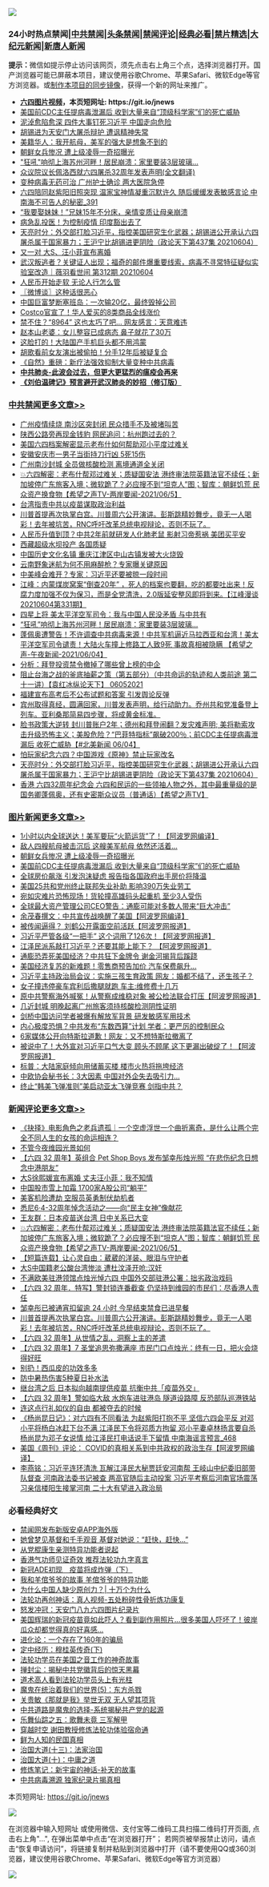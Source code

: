 ![](https://raw.githubusercontent.com/fqnews/bnews/master/64photo/fqnews-qr.jpg)

<div id="tt">
<h3>24小时热点禁闻|<a href="#%E4%B8%AD%E5%85%B1%E7%A6%81%E9%97%BB%E6%9B%B4%E5%A4%9A%E6%96%87%E7%AB%A0">中共禁闻</a>|<a href="#%E5%9B%BE%E7%89%87%E6%96%B0%E9%97%BB%E6%9B%B4%E5%A4%9A%E6%96%87%E7%AB%A0">头条禁闻</a>|<a href="#%E6%96%B0%E9%97%BB%E8%AF%84%E8%AE%BA%E6%9B%B4%E5%A4%9A%E6%96%87%E7%AB%A0">禁闻评论|<a href="#%E5%BF%85%E7%9C%8B%E7%BB%8F%E5%85%B8%E5%A5%BD%E6%96%87">经典必看|<a href="/video.md#%E7%A6%81%E7%89%87%E7%B2%BE%E9%80%89">禁片精选</a>|<a href="https://github.com/fqnews/djy/blob/master/gb/nf1351518.md#1">大纪元新闻</a>|<a href="https://github.com/fqnews/ntdtv/blob/master/gb/prog204.md#1">新唐人新闻</a></h3>
<div><b>提示：</b>微信如提示停止访问该网页，须先点击右上角三个点，选择浏览器打开。国产浏览器可能已屏蔽本项目，建议使用谷歌Chrome、苹果Safari、微软Edge等官方浏览器。或<a href="https://github.com/fqnews/bnews/blob/master/%E5%88%B6%E4%BD%9Cgit%E7%A6%81%E9%97%BB%E9%95%9C%E5%83%8F.md">制作本项目的同步镜像</a>，获得一个新的网址来推广。</div>
<ul>
<li><b><a href="http://d1.bdrive.tk/64.mp4" target="_blank">六四图片视频</a>，本页短网址: https://git.io/jnews</b></li>
<li><a href="/topimagenews/20210604/1560399.md">美国前CDC主任提病毒泄漏后 收到大量来自“顶级科学家”们的死亡威胁</a></li>
<li><a href="/cbnews/20210605/1560599.md">泥淖愈陷愈深 四件大事钉死习近平 中国走向危险</a></li>
<li><a href="/cbnews/20210604/1560371.md">胡锡进为天安门大屠杀辩护 遭讽精神失常</a></li>
<li><a href="/cbnews/20210605/1560514.md">美籍华人：我开航母，美军的强大是想象不到的</a></li>
<li><a href="/topimagenews/20210605/1560763.md">朝鲜女兵惨况 遭上级凌辱一奇招曝光</a></li>
<li><a href="/cbnews/20210605/1560802.md">"狂吼"响彻上海苏州河畔！居民崩溃：家里要装3层玻璃…</a></li>
<li><a href="/renquan/20210605/1560493.md">众议院议长佩洛西就六四屠杀32周年发表声明(全文翻译)</a></li>
<li><a href="/comments/20210605/1560547.md">变种病毒无药可治 广州护士确诊 两大医院急停</a></li>
<li><a href="/comments/20210605/1560782.md">六四陪同赵紫阳旧照突现 温家宝神情凝重沉默许久 随后缓缓发表敏感言论 中南海不可告人的秘密_391</a></li>
<li><a href="/funmedia/20210605/1560729.md">“我要娶妹妹！”兄妹15年不分床，亲情变质让母亲崩溃</a></li>
<li><a href="/cnnews/20210605/1560521.md">病急乱投医！为控制疫情 印度豁出去了</a></li>
<li><a href="/cbnews/20210605/1560704.md">天亮时分：外交部打脸习近平，指控美国研究生化武器；胡锡进公开承认六四屠杀属于国家暴力；王沪宁比胡锡进更阴险（政论天下第437集 20210604）</a></li>
<li><a href="/yule/20210605/1560791.md">又一对 大S、汪小菲宣布离婚</a></li>
<li><a href="/bannedvideo/20210605/1560806.md">武汉叛逃者？关键证人出现；福奇的邮件爆重要线索，病毒不寻常特征疑似实验室改造｜薇羽看世间 第312期 20210604</a></li>
<li><a href="/cnnews/20210605/1560428.md">人民币开始走软 无论人行怎么管</a></li>
<li><a href="/ssgc/20210605/1560596.md">〖微博谈〗这种话很恶心</a></li>
<li><a href="/cnnews/20210605/1560637.md">中国巨富梦断塞班岛：一次输20亿，最终毁掉公司</a></li>
<li><a href="/cnnews/20210605/1560518.md">Costco官宣了！华人爱买的8类商品全线涨价</a></li>
<li><a href="/cnnews/hknews/20210605/1560824.md">禁不住？“8964” 这也太巧了吧… 网友感言：天意难违</a></li>
<li><a href="/yule/20210605/1560577.md">赵本山老婆：女儿整容已成病态 鼻子就花了30万</a></li>
<li><a href="/cnnews/20210605/1560864.md">这脸打的！大陆国产手机巨头都不用鸿蒙</a></li>
<li><a href="/yule/20210605/1560437.md">胡歌看前女友演出被偷拍！分手12年后被疑复合</a></li>
<li><a href="/cnnews/20210605/1560520.md">《自然》重磅：新疗法强效抑制大量变种中共病毒</a></li>
<li><b><a href="/comments/20200211/1275071.md" target="_blank">中共肺炎-此波会过去，但更大更猛烈的瘟疫会再来</a></b></li>
<li><b><a href="/comments/20200207/1272816.md" target="_blank">《刘伯温碑记》预言避开武汉肺炎的妙招（修订版）</a></b></li>
</ul>
</div>

<div class="catlist">
<h3><a href="/cbnews/" target="_blank">中共禁闻</a><span><a href="/cbnews/" target="_blank" rel="nofollow">更多文章>></a></span></h3>
<ul>
<li><a href="/cbnews/20210605/1560996.md" target="_blank">广州疫情续烧 南沙区突封闭 民众措手不及被堵叫苦</a></li>
<li><a href="/cbnews/20210605/1560994.md" target="_blank">陕西公路旁再现金钱豹 网民追问：杭州跑过去的？</a></li>
<li><a href="/cbnews/20210605/1560990.md" target="_blank">美国六四档案解密显示老布什如何帮助邓小平度过难关</a></li>
<li><a href="/cbnews/20210605/1560983.md" target="_blank">安徽安庆市一男子当街持刀行凶 5死15伤</a></li>
<li><a href="/cbnews/20210605/1560982.md" target="_blank">广州南沙封城 全员做核酸检测 离境通道全关闭</a></li>
<li><a href="/comments/20210605/1560967.md" target="_blank">💥六四解密：老布什帮邓过难关；质疑国安法 港终审法院英籍法官不续任；新加坡停广东旅客入境；微软跪了？必应搜不到“坦克人”图；智库：朝鲜饥荒 民众资产换食物【希望之声TV-两岸要闻-2021/06/5】</a></li>
<li><a href="/cbnews/20210605/1560966.md" target="_blank">台湾指责中共以疫苗谋取政治利益</a></li>
<li><a href="/comments/20210605/1560928.md" target="_blank">川普首提再次执掌白宫。川普周六公开演讲。彭斯跳精妙舞步，竟无一人喝彩！去年被坑苦，RNC呼吁改革总统电视辩论，否则不玩了。</a></li>
<li><a href="/cbnews/20210605/1560918.md" target="_blank">人民币升值到顶？中共2年前就研发人化肺老鼠 影射习帝惹祸 美团买平安</a></li>
<li><a href="/cbnews/20210605/1560892.md" target="_blank">西藏超级水坝投产 各国质疑</a></li>
<li><a href="/cbnews/20210605/1560882.md" target="_blank">中国历史文化名镇 重庆江津区中山古镇发被大火烧毁</a></li>
<li><a href="/cbnews/20210605/1560854.md" target="_blank">云南野象迷航为何不用麻醉枪？专家曝关键原因</a></li>
<li><a href="/cbnews/20210605/1560839.md" target="_blank">中美峰会难开？专家：习近平还要被晾一段时间</a></li>
<li><a href="/cbnews/20210605/1560809.md" target="_blank">江峰：内蒙煤炭窝案“倒查20年” ，死人的档案也要翻，吃的都要吐出来！反腐力度加强不仅为保习，而是全党清洗，2.0版延安整风即将到来。【江峰漫谈20210604第331期】</a></li>
<li><a href="/cbnews/20210605/1560803.md" target="_blank">四星上将 美太平洋空军司令：我与中国人民没矛盾 与中共有</a></li>
<li><a href="/cbnews/20210605/1560802.md" target="_blank">&#8220;狂吼&#8221;响彻上海苏州河畔！居民崩溃：家里要装3层玻璃…</a></li>
<li><a href="/comments/20210605/1560783.md" target="_blank">蓬佩奥遭警告！不许调查中共病毒来源！中共军机逼近马拉西亚和台湾！美太平洋空军司令谴责！大陆火车撞上修路工人致9死 事故真相被隐瞒 【希望之声-午夜新闻-2021/06/04】</a></li>
<li><a href="/cbnews/20210605/1560774.md" target="_blank">分析：拜登投资禁令撤掉了哪些曾上榜的中企</a></li>
<li><a href="/comments/20210605/1560773.md" target="_blank">阻止台海之战的釜底抽薪之策（第五部分）（中共命运的轨迹和人类前途  第二十一讲）【袁红冰纵论天下】 06052021</a></li>
<li><a href="/cbnews/20210605/1560745.md" target="_blank">福建宣布高考后不公布试题和答案 引发舆论反弹</a></li>
<li><a href="/comments/20210605/1560744.md" target="_blank">宾州取得真经，圆满回家，川普发表声明，给行动助力。乔州共和党准备登上列车。亚利桑那简易四步骤，将成黄金标准。</a></li>
<li><a href="/comments/20210605/1560712.md" target="_blank">脸书政策大逆转 封川普账户2年；德州和拜登闹翻？发灾难声明;  美将勒索攻击升级恐怖主义；美股危险？“巴菲特指标”飙破200％；前CDC主任提病毒泄漏后 收死亡威胁【#北美新闻 06/04】</a></li>
<li><a href="/cbnews/20210605/1560705.md" target="_blank">怕玩家纪念六四？中国游戏《原神》禁止玩家改名</a></li>
<li><a href="/cbnews/20210605/1560704.md" target="_blank">天亮时分：外交部打脸习近平，指控美国研究生化武器；胡锡进公开承认六四屠杀属于国家暴力；王沪宁比胡锡进更阴险（政论天下第437集 20210604）</a></li>
<li><a href="/comments/20210605/1560671.md" target="_blank">香港 六四32周年纪念会 六四和民运的一些领袖人物之外，其中最重量级的是国务卿蓬佩奥，还有史密斯众议员（普通话）【希望之声TV】</a></li>

</ul>
</div>
<div class="catlist">
<h3><a href="/topimagenews/" target="_blank">图片新闻</a><span><a href="/topimagenews/" target="_blank" rel="nofollow">更多文章>></a></span></h3>
<ul>
<li><a href="/topimagenews/20210605/1560838.md" target="_blank">1小时以内全球送达！美军要玩“火箭运货”了！【阿波罗网编译】</a></li>
<li><a href="/topimagenews/20210605/1560764.md" target="_blank">敌人四艘航母被击沉后 这艘美军航母 依然还活着&#8230;</a></li>
<li><a href="/topimagenews/20210605/1560763.md" target="_blank">朝鲜女兵惨况 遭上级凌辱一奇招曝光</a></li>
<li><a href="/topimagenews/20210604/1560399.md" target="_blank">美国前CDC主任提病毒泄漏后 收到大量来自“顶级科学家”们的死亡威胁</a></li>
<li><a href="/topimagenews/20210604/1559716.md" target="_blank">全球房价飙涨 引发泡沫疑虑 报告指各国政府出手房价将降温</a></li>
<li><a href="/topimagenews/20210604/1559658.md" target="_blank">美国25共和党州终止联邦失业补助 影响390万失业劳工</a></li>
<li><a href="/topimagenews/20210604/1559625.md" target="_blank">宛如灾难片恐怖现场！货轮撞高雄码头起重机 至少3人受伤</a></li>
<li><a href="/topimagenews/20210604/1559624.md" target="_blank">全球最大资产管理公司CEO警告：通膨可能对多数人带来“巨大冲击”</a></li>
<li><a href="/topimagenews/20210603/1559198.md" target="_blank">余茂春撰文：中共宣传战唤醒了美国【阿波罗网编译】</a></li>
<li><a href="/topimagenews/20210602/1558626.md" target="_blank">被传闻逼得？ 刘鹤公开露面空前活跃【阿波罗网报道】</a></li>
<li><a href="/topimagenews/20210602/1558579.md" target="_blank">习近平严管各级“一把手” 这个词用了126次！【阿波罗网报道】</a></li>
<li><a href="/topimagenews/20210601/1557942.md" target="_blank">江泽民派系敲打习近平？还要其能上能下？ 【阿波罗网报道】</a></li>
<li><a href="/topimagenews/20210601/1557763.md" target="_blank">通膨恐弄死美国经济？中共狂下金牌令 谢金河揭背后蹊跷</a></li>
<li><a href="/topimagenews/20210601/1557490.md" target="_blank">美国经济复苏的新难题！零售商预告加价 汽车保费飙升…</a></li>
<li><a href="/topimagenews/20210531/1557253.md" target="_blank">习近平主持政治局会议：实施三孩生育政策 网友：婚都不结了，还生孩子？</a></li>
<li><a href="/topimagenews/20210531/1557216.md" target="_blank">女子撞违停豪车宾利后撒腿就跑 车主:维修费十几万</a></li>
<li><a href="/topimagenews/20210531/1557014.md" target="_blank">原中共警察海外喊冤！从警察成维稳对象 被公检法联合打压【阿波罗网报道】</a></li>
<li><a href="/topimagenews/20210531/1556882.md" target="_blank">几近封城 明晚起离广州旅客须持核酸检测阴性证明</a></li>
<li><a href="/topimagenews/20210531/1556881.md" target="_blank">剑桥中国访问学者被爆有解放军背景 研发敏感军用技术</a></li>
<li><a href="/topimagenews/20210530/1556364.md" target="_blank">内心极度恐惧？中共发布“东数西算”计划 学者：更严厉的控制民众</a></li>
<li><a href="/topimagenews/20210529/1556157.md" target="_blank">6家媒体公开向特斯拉道歉！网友：又不想特斯拉撤离了</a></li>
<li><a href="/topimagenews/20210529/1556099.md" target="_blank">被说中了！大外宣对习近平口气大变 顾头不顾尾 这下更漏出破绽了！【阿波罗网报道】</a></li>
<li><a href="/topimagenews/20210529/1555930.md" target="_blank">标普：大陆家庭倾向用储蓄买楼 楼市火热将拖垮经济</a></li>
<li><a href="/topimagenews/20210529/1555876.md" target="_blank">中欧协会秘书长：3大因素 中国对外企失去吸引力…</a></li>
<li><a href="/topimagenews/20210529/1555852.md" target="_blank">终止“韩美飞弹准则”美启动亚太飞弹竞赛 剑指中共？</a></li>

</ul>
</div>
<div class="catlist">
<h3><a href="/comments/" target="_blank">新闻评论</a><span><a href="/comments/" target="_blank" rel="nofollow">更多文章>></a></span></h3>
<ul>
<li><a href="/comments/20210605/1561008.md" target="_blank">《抉择》电影角色之老兵遗孤｜一个空虚浮世一个曲折离奇，是什么让两个完全不同人生的女孩的命运相连？</a></li>
<li><a href="/comments/20210605/1561000.md" target="_blank">不管今夜维园光景如何</a></li>
<li><a href="/comments/20210605/1560999.md" target="_blank">【六四 32 周年】英组合 Pet Shop Boys 发布邹幸彤烛光照 “在悲伤纪念日想念中港朋友”</a></li>
<li><a href="/comments/20210605/1560998.md" target="_blank">大S徐熙媛宣布离婚 丈夫汪小菲：我不知情</a></li>
<li><a href="/comments/20210605/1560997.md" target="_blank">中国股市雪上加霜 1700家A股公司“躺平”</a></li>
<li><a href="/comments/20210605/1560995.md" target="_blank">美客机险遭劫 空服员英勇制伏劫机者</a></li>
<li><a href="/comments/20210605/1560993.md" target="_blank">悉尼6·4-32周年悼念活动之——向“民主女神”像献花</a></li>
<li><a href="/comments/20210605/1560968.md" target="_blank">王友群：日本疫苗送台湾 日中关系已大变</a></li>
<li><a href="/comments/20210605/1560967.md" target="_blank">💥六四解密：老布什帮邓过难关；质疑国安法 港终审法院英籍法官不续任；新加坡停广东旅客入境；微软跪了？必应搜不到“坦克人”图；智库：朝鲜饥荒 民众资产换食物【希望之声TV-两岸要闻-2021/06/5】</a></li>
<li><a href="/comments/20210605/1560965.md" target="_blank">【短篇连载】让心灵自由：葳葳的洋装、眼泪与守护者</a></li>
<li><a href="/comments/20210605/1560938.md" target="_blank">大S中国籍老公酸台湾惨淡 遭杜汶泽开呛:汉奸</a></li>
<li><a href="/comments/20210605/1560935.md" target="_blank">不满欧美驻港领馆点烛光悼六四 中国外交部驻港公署：拙劣政治戏码</a></li>
<li><a href="/comments/20210605/1560934.md" target="_blank">【六四 32 周年．特写】警封锁连番截查 仍坚持到维园的市民们：尽香港人责任</a></li>
<li><a href="/comments/20210605/1560932.md" target="_blank">邹幸彤已被通宵扣留逾 24 小时 今早结束禁食已进早餐</a></li>
<li><a href="/comments/20210605/1560928.md" target="_blank">川普首提再次执掌白宫。川普周六公开演讲。彭斯跳精妙舞步，竟无一人喝彩！去年被坑苦，RNC呼吁改革总统电视辩论，否则不玩了。</a></li>
<li><a href="/comments/20210605/1560907.md" target="_blank">【六四 32 周年】从世情之乱，洞察上主的差遣</a></li>
<li><a href="/comments/20210605/1560906.md" target="_blank">【六四 32 周年】7 圣堂追思弥撒满座 市民门口点烛光：终有一日，把火会烧得好旺</a></li>
<li><a href="/comments/20210605/1560903.md" target="_blank">别扔！西瓜皮的功效多多</a></li>
<li><a href="/comments/20210605/1560902.md" target="_blank">防中暑热伤害5种夏日补水法</a></li>
<li><a href="/comments/20210605/1560895.md" target="_blank">继台湾之后 日本拟向越南提供疫苗 抗衡中共「疫苗外交」</a></li>
<li><a href="/comments/20210605/1560880.md" target="_blank">【六四 32 周年】警如临大敌 水炮车进驻港岛 隧道设路障 反恐部队巡港铁站</a></li>
<li><a href="/comments/20210605/1560879.md" target="_blank">连这点行礼如仪的自由 都被夺去的时候</a></li>
<li><a href="/comments/20210605/1560877.md" target="_blank">《杨尚昆日记》：对六四有不同看法 为赵紫阳打抱不平 坚信六四会平反 对邓小平将杨白冰赶下台不满 江泽民下令将邓质方拘留 邓小平妻卓林扬言要自杀 杨尚昆为邓子女说情 给江泽民打电话说手下留情 中南海谣言预言_468</a></li>
<li><a href="/comments/20210605/1560873.md" target="_blank">美国《周刊》评论： COVID的真相关系到中共政权的政治生存【阿波罗网编译】</a></li>
<li><a href="/comments/20210605/1560871.md" target="_blank">李燕铭：习近平连环清洗 瓦解江泽民大秘贾廷安河南帮 王岐山中纪委旧部带队督查 河南政法委书记被查 两高官随后主动投案 习近平考察后河南官场震荡 习亲信楼阳生接掌河南 二十大有望进入政治局</a></li>

</ul>
</div>

<div class="catlist">
<h3>必看经典好文</h3>
<ul>
<li><a href="/comments/20200627/783266.md" target="_blank">禁闻网发布新版安卓APP海外版</a></li>
<li><a href="/cnnews/20210420/1529760.md" target="_blank">她曾梦见基督和千手观音 基督对她说：“赶快，赶快…”</a></li>
<li><a href="/comments/20210331/1516768.md" target="_blank">从党棍康生亲测特异功能者说起</a></li>
<li><a href="/comments/20200517/1330064.md" target="_blank">香港气功师见证奇效 推荐法轮功九字真言</a></li>
<li><a href="/headline/20200908/1392940.md" target="_blank">新冠ADE初现　疫苗将成炸弹（下）</a></li>
<li><a href="/tculture/20200917/1398046.md" target="_blank">我和羊倌爷爷的故事 羊倌爷爷的特异功能</a></li>
<li><a href="/ssgc/20200715/1360940.md" target="_blank">为什么中国人缺少原创力？| 十万个为什么</a></li>
<li><a href="/comments/20190516/1128964.md" target="_blank">法轮功再创神话：真人视频-五处粉碎性骨折炼功康复</a></li>
<li><a href="/comments/20200604/783200.md" target="_blank">怒发冲冠：天安门八九六四图片纪录片</a></li>
<li><a href="/comments/20201215/1447764.md" target="_blank">美国辉瑞的新冠疫苗竟如此吓人？看到副作用照片…很多美国人吓坏了！彼岸瓜众却都觉得真的好喜感…</a></li>
<li><a href="/comments/20200907/1392278.md" target="_blank">进化论：一个存在了160年的骗局</a></li>
<li><a href="/tculture/xiulian/20151108/468739.md" target="_blank">定中经历：穆桂英传奇(下)</a></li>
<li><a href="/comments/20200511/1326751.md" target="_blank">法轮功学员在美国之音工作的神奇故事</a></li>
<li><a href="/topimagenews/20170218/694213.md" target="_blank">掸封尘：揭秘中共党徽背后的惊天黑幕</a></li>
<li><a href="/comments/20200227/1284657.md" target="_blank">道术高人看到法轮功学员头上有光柱</a></li>
<li><a href="/topimagenews/20180524/946967.md" target="_blank">魔鬼在统治着我们的世界(5)：东方杀戮</a></li>
<li><a href="/topimagenews/20170331/738673.md" target="_blank">关贵敏《那就是我》举世无双 无人望其项背</a></li>
<li><a href="/comments/20181209/1044543.md" target="_blank">中共道路是魔鬼的选择-系统揭秘共产党的起源</a></li>
<li><a href="/tculture/20170715/791820.md" target="_blank">乐舞仙踪之五：歌舞未竟 三军解甲</a></li>
<li><a href="/comments/20200511/1322384.md" target="_blank">穿越时空 谢田教授修炼法轮功体验宿命通</a></li>
<li><a href="/comments/20200926/1403589.md" target="_blank">鲜为人知的民国真相</a></li>
<li><a href="/cbnews/20180319/916654.md" target="_blank">治国大道(十三)：法家治国</a></li>
<li><a href="/cbnews/20180316/915423.md" target="_blank">治国大道(十)：中庸之道</a></li>
<li><a href="/comments/20190418/1115565.md" target="_blank">修炼笔记：新宇宙的神话-补天的故事</a></li>
<li><a href="/ccpdope/20200412/1311165.md" target="_blank">中共病毒溯源 独家纪录片揭真相</a></li>

</ul>
</div>

本页短网址: https://git.io/jnews

![](https://raw.githubusercontent.com/fqnews/bnews/master/64photo/fqnews-qr.jpg)

在浏览器中输入短网址 或使用微信、支付宝等二维码工具扫描二维码打开页面, 点击右上角"...", 在弹出菜单中点击“在浏览器打开”； 若网页被举报禁止访问，请点击“恢复申请访问”，将链接复制并粘贴到浏览器中打开（请不要使用QQ或360浏览器，建议使用谷歌Chrome、苹果Safari、微软Edge等官方浏览器）

![](https://raw.githubusercontent.com/fqnews/bnews/master/64photo/wx.jpg)
